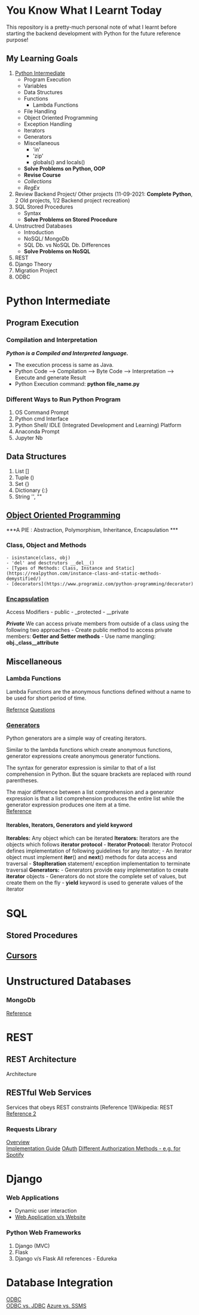 # You Know What I Learnt Today
This repository is a pretty-much personal note of what I learnt before starting the backend development with Python for the future reference purpose!

## My Learning Goals
1. [Python Intermediate](https://anandology.com/python-practice-book/index.html)
    - Program Execution
    - Variables
    - Data Structures 
    - Functions
        - Lambda Functions
    - File Handling
    - Object Oriented Programming
    - Exception Handling
    - Iterators
    - Generators
    - Miscellaneous
        - 'in'
        - 'zip'
        - globals() and locals()
    - **Solve Problems on Python, OOP**
    - **Revise Course**
    - *Collections*
    - *RegEx*
2. Review Backend Project/ Other projects (11-09-2021: **Complete Python**, 2 Old projects, 1/2 Backend project recreation)
3. SQL Stored Procedures
    - Syntax
    - **Solve Problems on Stored Procedure**
4. Unstructred Databases
    - Introduction
    - NoSQL/ MongoDb
    - SQL Db. vs NoSQL Db. Differences
    - **Solve Problems on NoSQL**
5. REST
6. Django Theory
7. Migration Project
8. ODBC

# Python Intermediate

## Program Execution

### Compilation and Interpretation
***Python is a Compiled and Interpreted language.***
- The execution process is same as Java.
- Python Code --> Compilation --> Byte Code --> Interpretation --> Execute and generate Result
- Python Execution command: **python file_name.py**

### Different Ways to Run Python Program
1. OS Command Prompt
2. Python cmd Interface
3. Python Shell/ IDLE (Integrated Development and Learning) Platform
4. Anaconda Prompt
5. Jupyter Nb

## Data Structures
1. List []
2. Tuple ()
3. Set {}
4. Dictionary {:}
5. String '', ""

## [Object Oriented Programming](https://pynative.com/python/object-oriented-programming/)
***A PIE : Abstraction, Polymorphism, Inheritance, Encapsulation ***
### Class, Object and Methods
    - isinstance(class, obj)
    - 'del' and desctrutors __del__()
    - [Types of Methods: Class, Instance and Static](https://realpython.com/instance-class-and-static-methods-demystified/)
    - [decorators](https://www.programiz.com/python-programming/decorator)

### [Encapsulation](https://pynative.com/python-encapsulation/)
Access Modifiers
    - public
    - _protected
    - __private
        
***Private***
We can access private members from outside of a class using the following two approaches
    - Create public method to access private members: **Getter and Setter methods**
    - Use name mangling: **obj._class__attribute**

## Miscellaneous

### Lambda Functions
Lambda Functions are the anonymous functions defined without a name to be used for short period of time.

[Refernce](https://towardsdatascience.com/lambda-functions-with-practical-examples-in-python-45934f3653a8)
[Questions](https://holypython.com/intermediate-python-exercises/exercise-11-python-lambda/)

### [Generators](https://www.programiz.com/python-programming/generator)
Python generators are a simple way of creating iterators. 

Similar to the lambda functions which create anonymous functions, generator expressions create anonymous generator functions.

The syntax for generator expression is similar to that of a list comprehension in Python. But the square brackets are replaced with round parentheses.

The major difference between a list comprehension and a generator expression is that a list comprehension produces the entire list while the generator expression produces one item at a time.  
[Reference](https://stackoverflow.com/questions/231767/what-does-the-yield-keyword-do)

#### Iterables, Iterators, Generators and yield keyword
**Iterables:** Any object which can be iterated 
**Iterators:** Iterators are the objects which follows **iterator protocol**
    - **Iterator Protocol:** Iterator Protocol defines implementation of following guidelines for any iterator;
        - An iterator object must implement __iter__() and __next__() methods for data access and traversal
        - **StopIteration** statement/ exception implementation to terminate traversal
**Generators:**
    - Generators provide easy implementation to create **iterator** objects 
    - Generators do not store the complete set of values, but create them on the fly
    - **yield** keyword is used to generate values of the iterator 


# SQL 
## Stored Procedures

## [Cursors](https://www.edureka.co/blog/cursor-in-sql/)


# Unstructured Databases

### MongoDb
[Reference](https://towardsdatascience.com/8-examples-to-query-a-nosql-database-fc3dd1c9a8c)

# REST 

## REST Architecture
Architecture

## RESTful Web Services
Services that obeys REST constraints
[Reference 1]Wikipedia: REST
[Reference 2](https://stackoverflow.com/questions/671118/what-exactly-is-restful-programming)

### Requests Library
[Overview](https://docs.python-requests.org/en/master/user/quickstart/)  
[Implementation Guide](https://www.nylas.com/blog/use-python-requests-module-rest-apis/#how-to-use-python-requests)
[OAuth](https://datatracker.ietf.org/doc/html/rfc6749)
[Different Authorization Methods - e.g. for Spotify](https://developer.spotify.com/documentation/general/guides/authorization-guide/#authorization-code-flow)

# Django

### Web Applications
- Dynamic user interaction
- [Web Application v/s Website](https://medium.com/@essentialdesign/website-vs-web-app-whats-the-difference-e499b18b60b4)

### Python Web Frameworks
1. Django (MVC)
2. Flask
3. Django v/s Flask
All references - Edureka

# Database Integration
[ODBC](https://www.magnitude.com/blog/what-is-odbc)  
[ODBC vs. JDBC](https://www.theserverside.com/video/JDBC-vs-ODBC-Whats-the-difference-between-these-APIs)
[Azure vs. SSMS](https://towardsdatascience.com/azure-data-studio-or-ssms-which-should-i-use-1db49824a39)
